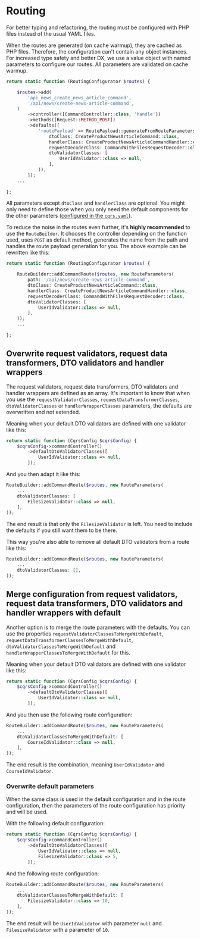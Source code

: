 # Routing

For better typing and refactoring, the routing must be configured with PHP files instead of the usual YAML files.

When the routes are generated (on cache warmup), they are cached as PHP files. Therefore, the configuration can't contain any object instances. For increased type safety and better DX, we use a value object with named parameters to configure our routes. All parameters are validated on cache warmup.

```php
return static function (RoutingConfigurator $routes) {

    $routes->add(
        'api_news_create_news_article_command',
        '/api/news/create-news-article-command',
    )
        ->controller([CommandController::class, 'handle'])
        ->methods([Request::METHOD_POST])
        ->defaults([
            'routePayload' => RoutePayload::generateFromRouteParameters(new RouteParameters(
                dtoClass: CreateProductNewsArticleCommand::class,
                handlerClass: CreateProductNewsArticleCommandHandler::class,
                requestDecoderClass: CommandWithFilesRequestDecoder::class,
                dtoValidatorClasses: [
                    UserIdValidator::class => null,
                ],
            )),
        ]);
    ...
    
};
```

All parameters except `dtoClass` and `handlerClass` are optional. You might only need to define those when you only need the default components for the other parameters ([configured in the `cqrs.yaml`](./configuration.md)).

To reduce the noise in the routes even further, it's **highly recommended** to use the `RouteBuilder`. It chooses the controller depending on the function used, uses `POST` as default method, generates the name from the path and handles the route payload generation for you. The above example can be rewritten like this:

```php
return static function (RoutingConfigurator $routes) {

    RouteBuilder::addCommandRoute($routes, new RouteParameters(
        path: '/api/news/create-news-article-command',
        dtoClass: CreateProductNewsArticleCommand::class,
        handlerClass: CreateProductNewsArticleCommandHandler::class,
        requestDecoderClass: CommandWithFilesRequestDecoder::class,
        dtoValidatorClasses: [
            UserIdValidator::class => null,
        ],
    ));
    ...
    
};
```

## Overwrite request validators, request data transformers, DTO validators and handler wrappers

The request validators, request data transformers, DTO validators and handler wrappers are defined as an array. It's important to know that when you use the `requestValidatorClasses`, `requestDataTransformerClasses`, `dtoValidatorClasses` or `handlerWrapperClasses` parameters, the defaults are overwritten and not extended.

Meaning when your default DTO validators are defined with one validator like this:

```php
return static function (CqrsConfig $cqrsConfig) {
    $cqrsConfig->commandController()
        ->defaultDtoValidatorClasses([
            UserIdValidator::class => null,
        ]);
```

And you then adapt it like this:

```php
RouteBuilder::addCommandRoute($routes, new RouteParameters(
    ...
    dtoValidatorClasses: [
        FilesizeValidator::class => null,
    ],
));
```

The end result is that only the `FilesizeValidator` is left. You need to include the defaults if you still want them to be there. 

This way you're also able to remove all default DTO validators from a route like this:

```php
RouteBuilder::addCommandRoute($routes, new RouteParameters(
    ...
    dtoValidatorClasses: [],
));
```

## Merge configuration from request validators, request data transformers, DTO validators and handler wrappers with default

Another option is to merge the route parameters with the defaults. You can use the properties `requestValidatorClassesToMergeWithDefault`, `requestDataTransformerClassesToMergeWithDefault`, `dtoValidatorClassesToMergeWithDefault` and `handlerWrapperClassesToMergeWithDefault` for this.

Meaning when your default DTO validators are defined with one validator like this:

```php
return static function (CqrsConfig $cqrsConfig) {
    $cqrsConfig->commandController()
        ->defaultDtoValidatorClasses([
            UserIdValidator::class => null,
        ]);
```

And you then use the following route configuration:

```php
RouteBuilder::addCommandRoute($routes, new RouteParameters(
    ...
    dtoValidatorClassesToMergeWithDefault: [
        CourseIdValidator::class => null,
    ],
));
```

The end result is the combination, meaning `UserIdValidator` and `CourseIdValidator`.

### Overwrite default parameters

When the same class is used in the default configuration and in the route configuration, then the parameters of the route configuration has priority and will be used.

With the following default configuration:

```php
return static function (CqrsConfig $cqrsConfig) {
    $cqrsConfig->commandController()
        ->defaultDtoValidatorClasses([
            UserIdValidator::class => null,
            FilesizeValidator::class => 5,
        ]);
```

And the following route configuration:

```php
RouteBuilder::addCommandRoute($routes, new RouteParameters(
    ...
    dtoValidatorClassesToMergeWithDefault: [
        FilesizeValidator::class => 10,
    ],
));
```

The end result will be `UserIdValidator` with parameter `null` and `FilesizeValidator` with a parameter of `10`.
